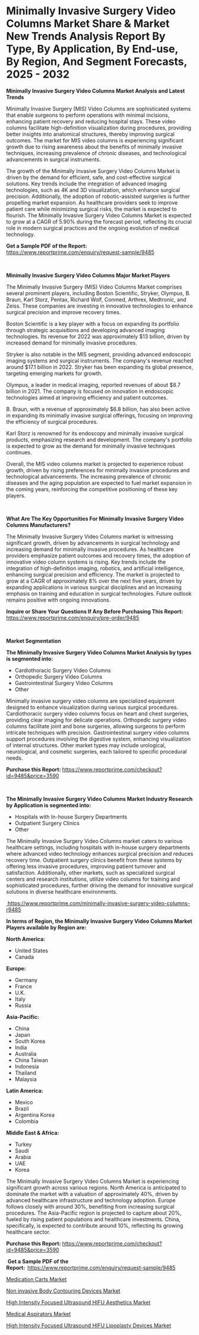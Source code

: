 <p><h1>Minimally Invasive Surgery Video Columns Market Share & Market New Trends Analysis Report By Type, By Application, By End-use, By Region, And Segment Forecasts, 2025 - 2032</h1></p><p><strong>Minimally Invasive Surgery Video Columns Market Analysis and Latest Trends</strong></p>
<p><p>Minimally Invasive Surgery (MIS) Video Columns are sophisticated systems that enable surgeons to perform operations with minimal incisions, enhancing patient recovery and reducing hospital stays. These video columns facilitate high-definition visualization during procedures, providing better insights into anatomical structures, thereby improving surgical outcomes. The market for MIS video columns is experiencing significant growth due to rising awareness about the benefits of minimally invasive techniques, increasing prevalence of chronic diseases, and technological advancements in surgical instruments.</p><p>The growth of the Minimally Invasive Surgery Video Columns Market is driven by the demand for efficient, safe, and cost-effective surgical solutions. Key trends include the integration of advanced imaging technologies, such as 4K and 3D visualization, which enhance surgical precision. Additionally, the adoption of robotic-assisted surgeries is further propelling market expansion. As healthcare providers seek to improve patient care while minimizing surgical risks, the market is expected to flourish. The Minimally Invasive Surgery Video Columns Market is expected to grow at a CAGR of 5.90% during the forecast period, reflecting its crucial role in modern surgical practices and the ongoing evolution of medical technology.</p></p>
<p><strong>Get a Sample PDF of the Report:&nbsp;</strong> <a href="https://www.reportprime.com/enquiry/request-sample/9485?utm_campaign=1082&utm_medium=2&utm_source=Github&utm_content=ia&utm_term=20032025&utm_id=minimally-invasive-surgery-video-columns">https://www.reportprime.com/enquiry/request-sample/9485</a></p>
<p>&nbsp;</p>
<p><strong>Minimally Invasive Surgery Video Columns Major Market Players</strong></p>
<p><p>The Minimally Invasive Surgery (MIS) Video Columns Market comprises several prominent players, including Boston Scientific, Stryker, Olympus, B. Braun, Karl Storz, Pentax, Richard Wolf, Conmed, Arthrex, Medtronic, and Zeiss. These companies are investing in innovative technologies to enhance surgical precision and improve recovery times.</p><p>Boston Scientific is a key player with a focus on expanding its portfolio through strategic acquisitions and developing advanced imaging technologies. Its revenue for 2022 was approximately $13 billion, driven by increased demand for minimally invasive procedures.</p><p>Stryker is also notable in the MIS segment, providing advanced endoscopic imaging systems and surgical instruments. The company's revenue reached around $17.1 billion in 2022. Stryker has been expanding its global presence, targeting emerging markets for growth.</p><p>Olympus, a leader in medical imaging, reported revenues of about $8.7 billion in 2021. The company is focused on innovation in endoscopic technologies aimed at improving efficiency and patient outcomes.</p><p>B. Braun, with a revenue of approximately $6.8 billion, has also been active in expanding its minimally invasive surgical offerings, focusing on improving the efficiency of surgical procedures.</p><p>Karl Storz is renowned for its endoscopy and minimally invasive surgical products, emphasizing research and development. The company's portfolio is expected to grow as the demand for minimally invasive techniques continues.</p><p>Overall, the MIS video columns market is projected to experience robust growth, driven by rising preferences for minimally invasive procedures and technological advancements. The increasing prevalence of chronic diseases and the aging population are expected to fuel market expansion in the coming years, reinforcing the competitive positioning of these key players.</p></p>
<p>&nbsp;</p>
<p><strong>What Are The Key Opportunities For Minimally Invasive Surgery Video Columns Manufacturers?</strong></p>
<p><p>The Minimally Invasive Surgery Video Columns market is witnessing significant growth, driven by advancements in surgical technology and increasing demand for minimally invasive procedures. As healthcare providers emphasize patient outcomes and recovery times, the adoption of innovative video column systems is rising. Key trends include the integration of high-definition imaging, robotics, and artificial intelligence, enhancing surgical precision and efficiency. The market is projected to grow at a CAGR of approximately 8% over the next five years, driven by expanding applications in various surgical disciplines and an increasing emphasis on training and education in surgical technologies. Future outlook remains positive with ongoing innovations.</p></p>
<p><strong>Inquire or Share Your Questions If Any Before Purchasing This Report:</strong> <a href="https://www.reportprime.com/enquiry/pre-order/9485?utm_campaign=1082&utm_medium=2&utm_source=Github&utm_content=ia&utm_term=20032025&utm_id=minimally-invasive-surgery-video-columns">https://www.reportprime.com/enquiry/pre-order/9485</a></p>
<p>&nbsp;</p>
<p><strong>Market Segmentation</strong></p>
<p><strong>The Minimally Invasive Surgery Video Columns Market Analysis by types is segmented into:</strong></p>
<p><ul><li>Cardiothoracic Surgery Video Columns</li><li>Orthopedic Surgery Video Columns</li><li>Gastrointestinal Surgery Video Columns</li><li>Other</li></ul></p>
<p><p>Minimally invasive surgery video columns are specialized equipment designed to enhance visualization during various surgical procedures. Cardiothoracic surgery video columns focus on heart and chest surgeries, providing clear imaging for delicate operations. Orthopedic surgery video columns facilitate joint and bone surgeries, allowing surgeons to perform intricate techniques with precision. Gastrointestinal surgery video columns support procedures involving the digestive system, enhancing visualization of internal structures. Other market types may include urological, neurological, and cosmetic surgeries, each tailored to specific procedural needs.</p></p>
<p><strong>Purchase this Report:&nbsp;</strong><a href="https://www.reportprime.com/checkout?id=9485&price=3590&utm_campaign=1082&utm_medium=2&utm_source=Github&utm_content=ia&utm_term=20032025&utm_id=minimally-invasive-surgery-video-columns">https://www.reportprime.com/checkout?id=9485&price=3590</a></p>
<p>&nbsp;</p>
<p><strong>The Minimally Invasive Surgery Video Columns Market Industry Research by Application is segmented into:</strong></p>
<p><ul><li>Hospitals with In-house Surgery Departments</li><li>Outpatient Surgery Clinics</li><li>Other</li></ul></p>
<p><p>The Minimally Invasive Surgery Video Columns market caters to various healthcare settings, including hospitals with in-house surgery departments where advanced video technology enhances surgical precision and reduces recovery time. Outpatient surgery clinics benefit from these systems by offering less invasive procedures, improving patient turnover and satisfaction. Additionally, other markets, such as specialized surgical centers and research institutions, utilize video columns for training and sophisticated procedures, further driving the demand for innovative surgical solutions in diverse healthcare environments.</p></p>
<p><a href="https://www.reportprime.com/minimally-invasive-surgery-video-columns-r9485?utm_campaign=1082&utm_medium=2&utm_source=Github&utm_content=ia&utm_term=20032025&utm_id=minimally-invasive-surgery-video-columns">&nbsp;https://www.reportprime.com/minimally-invasive-surgery-video-columns-r9485</a></p>
<p><strong>In terms of Region, the Minimally Invasive Surgery Video Columns Market Players available by Region are:</strong></p>
<p>
    <p> <strong> North America: </strong>
        <ul>
            <li>United States</li>
            <li>Canada</li>
        </ul>
        </p> 
    <p> <strong> Europe: </strong>
        <ul>
            <li>Germany</li>
            <li>France</li>
            <li>U.K.</li>
            <li>Italy</li>
            <li>Russia</li>
        </ul>
        </p> 
    <p> <strong> Asia-Pacific: </strong>
        <ul>
            <li>China</li>
            <li>Japan</li>
            <li>South Korea</li>
            <li>India</li>
            <li>Australia</li>
            <li>China Taiwan</li>
            <li>Indonesia</li>
            <li>Thailand</li>
            <li>Malaysia</li>
        </ul>
        </p> 
    <p> <strong> Latin America: </strong>
        <ul>
            <li>Mexico</li>
            <li>Brazil</li>
            <li>Argentina Korea</li>
            <li>Colombia</li>
        </ul>
        </p> 
    <p> <strong> Middle East & Africa: </strong>
        <ul>
            <li>Turkey</li>
            <li>Saudi</li>
            <li>Arabia</li>
            <li>UAE</li>
            <li>Korea</li>
        </ul>
    </p>
    </p>
<p><p>The Minimally Invasive Surgery Video Columns Market is experiencing significant growth across various regions. North America is anticipated to dominate the market with a valuation of approximately 40%, driven by advanced healthcare infrastructure and technology adoption. Europe follows closely with around 30%, benefiting from increasing surgical procedures. The Asia-Pacific region is projected to capture about 20%, fueled by rising patient populations and healthcare investments. China, specifically, is expected to contribute around 10%, reflecting its growing healthcare sector.</p></p>
<p><strong>Purchase this Report: </strong><a href="https://www.reportprime.com/checkout?id=9485&price=3590&utm_campaign=1082&utm_medium=2&utm_source=Github&utm_content=ia&utm_term=20032025&utm_id=minimally-invasive-surgery-video-columns">https://www.reportprime.com/checkout?id=9485&price=3590</a></p>
<p>&nbsp;<strong>Get a Sample PDF of the Report:&nbsp;&nbsp;</strong><a href="https://www.reportprime.com/enquiry/request-sample/9485?utm_campaign=1082&utm_medium=2&utm_source=Github&utm_content=ia&utm_term=20032025&utm_id=minimally-invasive-surgery-video-columns">https://www.reportprime.com/enquiry/request-sample/9485</a></p>
<p><strong></strong></p>
<p><p><a href="https://github.com/aijazdeitzbq/Market-Research-Report-List-1/blob/main/medication-carts-market.md?utm_campaign=1082&utm_medium=2&utm_source=Github&utm_content=ia&utm_term=20032025&utm_id=minimally-invasive-surgery-video-columns">Medication Carts Market</a></p><p><a href="https://github.com/mgapeak/Market-Research-Report-List-1/blob/main/non-invasive-body-contouring-devices-market.md?utm_campaign=1082&utm_medium=2&utm_source=Github&utm_content=ia&utm_term=20032025&utm_id=minimally-invasive-surgery-video-columns">Non invasive Body Contouring Devices Market</a></p><p><a href="https://github.com/owaysusing/Market-Research-Report-List-1/blob/main/high-intensity-focused-ultrasound-hifu-aesthetics-market.md?utm_campaign=1082&utm_medium=2&utm_source=Github&utm_content=ia&utm_term=20032025&utm_id=minimally-invasive-surgery-video-columns">High Intensity Focused Ultrasound HIFU Aesthetics Market</a></p><p><a href="https://github.com/gambokaiohjr/Market-Research-Report-List-1/blob/main/medical-aspirators-market.md?utm_campaign=1082&utm_medium=2&utm_source=Github&utm_content=ia&utm_term=20032025&utm_id=minimally-invasive-surgery-video-columns">Medical Aspirators Market</a></p><p><a href="https://github.com/monacaquddus/Market-Research-Report-List-1/blob/main/high-intensity-focused-ultrasound-hifu-lipoplasty-devices-market.md?utm_campaign=1082&utm_medium=2&utm_source=Github&utm_content=ia&utm_term=20032025&utm_id=minimally-invasive-surgery-video-columns">High Intensity Focused Ultrasound HIFU Lipoplasty Devices Market</a></p></p>